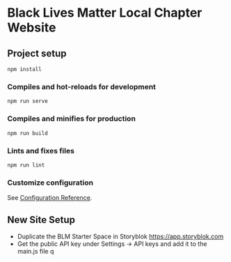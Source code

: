 # Black Lives Matter Local Chapter Website

## Project setup
```
npm install
```

### Compiles and hot-reloads for development
```
npm run serve
```

### Compiles and minifies for production
```
npm run build
```

### Lints and fixes files
```
npm run lint
```

### Customize configuration
See [Configuration Reference](https://cli.vuejs.org/config/).

## New Site Setup

* Duplicate the BLM Starter Space in Storyblok https://app.storyblok.com
* Get the public API key under Settings -> API keys and add it to the main.js file  q
